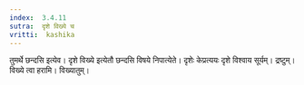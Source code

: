 ```yaml
---
index:  3.4.11
sutra:  दृशे विख्ये च
vritti:  kashika 
---
```


तुमर्थे छन्दसि इत्येव। दृशे विख्ये इत्येतौ छन्दसि विषये निपात्येते। दृशेः केप्रत्ययः दृशे विश्वाय सूर्यम्। द्रष्टुम्। विख्ये त्वा हरामि। विख्यातुम्।

